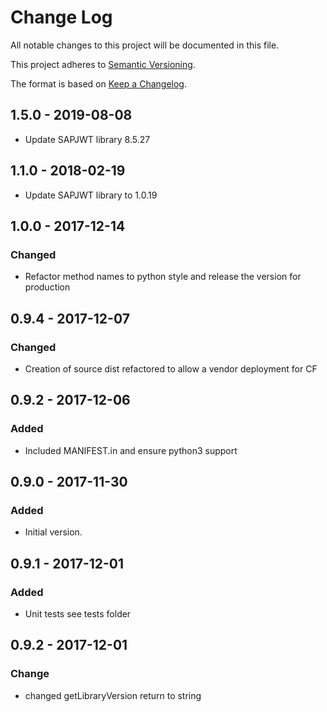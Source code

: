 # Change Log
All notable changes to this project will be documented in this file.

This project adheres to [Semantic Versioning](http://semver.org/).

The format is based on [Keep a Changelog](http://keepachangelog.com/).

## 1.5.0 - 2019-08-08
- Update SAPJWT library 8.5.27

## 1.1.0 - 2018-02-19
- Update SAPJWT library to 1.0.19

## 1.0.0 - 2017-12-14

### Changed
- Refactor method names to python style and release the version for production

## 0.9.4 - 2017-12-07

### Changed
- Creation of source dist refactored to allow a vendor deployment for CF

## 0.9.2 - 2017-12-06

### Added
- Included MANIFEST.in and ensure python3 support

## 0.9.0 - 2017-11-30

### Added
- Initial version.

## 0.9.1 - 2017-12-01

### Added
- Unit tests see tests folder

## 0.9.2 - 2017-12-01

### Change
- changed getLibraryVersion return to string
